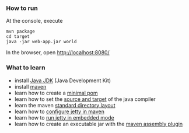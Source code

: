 ### How to run

At the console, execute

    mvn package
    cd target
    java -jar web-app.jar world

In the browser, open [http://localhost:8080/](http://localhost:8080/)


### What to learn

- install [Java JDK](http://www.oracle.com/technetwork/java/javase/downloads/index.html) (Java Development Kit)
- install [maven](https://maven.apache.org/)
- learn how to create a [minimal pom](https://maven.apache.org/guides/introduction/introduction-to-the-pom.html)
- learn how to set the [source and target](https://maven.apache.org/plugins/maven-compiler-plugin/examples/set-compiler-source-and-target.html) of the java compiler
- learn the maven [standard directory layout](https://maven.apache.org/guides/introduction/introduction-to-the-standard-directory-layout.html)
- learn how to [configure jetty in maven](http://www.eclipse.org/jetty/documentation/current/maven-and-jetty.html)
- learn how to [run jetty in embedded mode](http://www.eclipse.org/jetty/documentation/current/advanced-embedding.html)
- learn how to create an executable jar with the [maven assembly plugin](http://maven.apache.org/plugins/maven-assembly-plugin/)
